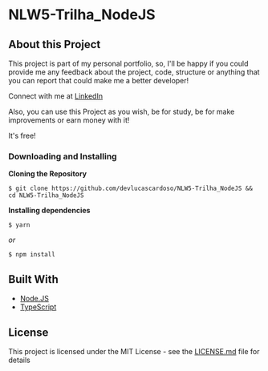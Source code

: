 # NLW5-Trilha_NodeJS

## About this Project

This project is part of my personal portfolio, so, I'll be happy if you could provide me any feedback about the project, code, structure or anything that you can report that could make me a better developer!

Connect with me at [LinkedIn](https://www.linkedin.com/in/lucas-cardoso-5a041a114/)

Also, you can use this Project as you wish, be for study, be for make improvements or earn money with it!

It's free!


### Downloading and Installing

**Cloning the Repository**

```
$ git clone https://github.com/devlucascardoso/NLW5-Trilha_NodeJS && cd NLW5-Trilha_NodeJS
```

**Installing dependencies**

```
$ yarn
```

_or_

```
$ npm install
```
## Built With

- [Node.JS](https://nodejs.org/)
- [TypeScript](https://www.typescriptlang.org/)

## License

This project is licensed under the MIT License - see the [LICENSE.md](https://github.com/devlucascardoso/NLW5-Trilha_NodeJS/blob/master/LICENSE) file for details
